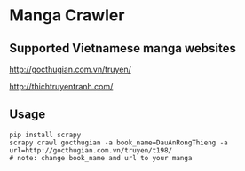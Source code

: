 # Manga Crawler

## Supported Vietnamese manga websites

http://gocthugian.com.vn/truyen/

http://thichtruyentranh.com/


## Usage

    pip install scrapy
    scrapy crawl gocthugian -a book_name=DauAnRongThieng -a url=http://gocthugian.com.vn/truyen/t198/
	# note: change book_name and url to your manga
